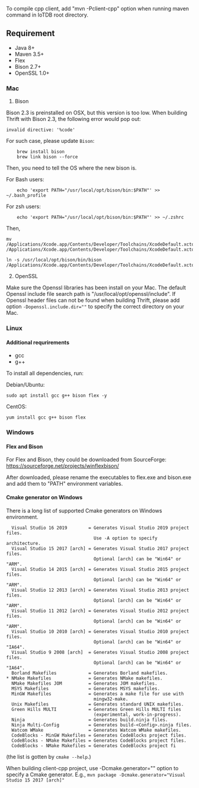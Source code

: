 <!--

    Licensed to the Apache Software Foundation (ASF) under one
    or more contributor license agreements.  See the NOTICE file
    distributed with this work for additional information
    regarding copyright ownership.  The ASF licenses this file
    to you under the Apache License, Version 2.0 (the
    "License"); you may not use this file except in compliance
    with the License.  You may obtain a copy of the License at

        http://www.apache.org/licenses/LICENSE-2.0

    Unless required by applicable law or agreed to in writing,
    software distributed under the License is distributed on an
    "AS IS" BASIS, WITHOUT WARRANTIES OR CONDITIONS OF ANY
    KIND, either express or implied.  See the License for the
    specific language governing permissions and limitations
    under the License.

-->

To compile cpp client, add "mvn -Pclient-cpp" option when running maven command in IoTDB root directory.

## Requirement
* Java 8+
* Maven 3.5+
* Flex
* Bison 2.7+
* OpenSSL 1.0+


### Mac

1. Bison

Bison 2.3 is preinstalled on OSX, but this version is too low. 
When building Thrift with Bison 2.3, the following error would pop out:

```invalid directive: '%code'```

For such case, please update `Bison`:

```
    brew install bison
    brew link bison --force
```

Then, you need to tell the OS where the new bison is.

For Bash users:
```    
    echo 'export PATH="/usr/local/opt/bison/bin:$PATH"' >> ~/.bash_profile
```

For zsh users:
```    
    echo 'export PATH="/usr/local/opt/bison/bin:$PATH"' >> ~/.zshrc
```

Then,

```
mv /Applications/Xcode.app/Contents/Developer/Toolchains/XcodeDefault.xctoolchain/usr/bin/bison /Applications/Xcode.app/Contents/Developer/Toolchains/XcodeDefault.xctoolchain/usr/bin/bison2.3

ln -s /usr/local/opt/bison/bin/bison /Applications/Xcode.app/Contents/Developer/Toolchains/XcodeDefault.xctoolchain/usr/bin/bison
``` 



2. OpenSSL

Make sure the Openssl libraries has been install on your Mac.
The default Openssl include file search path is "/usr/local/opt/openssl/include".
If Openssl header files can not be found when building Thrift, please add option 
```-Dopenssl.include.dir=""``` to specify the correct directory on your Mac.

### Linux

#### Additional requrirements

* gcc
* g++

To install all dependencies, run:

Debian/Ubuntu:

```
sudo apt install gcc g++ bison flex -y
```

CentOS:
```
yum install gcc g++ bison flex
```



### Windows

#### Flex and Bison
For Flex and Bison, they could be downloaded from SourceForge: https://sourceforge.net/projects/winflexbison/

After downloaded, please rename the executables to flex.exe and bison.exe and add them to "PATH" environment variables.


#### Cmake generator on Windows

There is a long list of supported Cmake generators on Windows environment. 


```
  Visual Studio 16 2019        = Generates Visual Studio 2019 project files.
                                 Use -A option to specify architecture.
  Visual Studio 15 2017 [arch] = Generates Visual Studio 2017 project files.
                                 Optional [arch] can be "Win64" or "ARM".
  Visual Studio 14 2015 [arch] = Generates Visual Studio 2015 project files.
                                 Optional [arch] can be "Win64" or "ARM".
  Visual Studio 12 2013 [arch] = Generates Visual Studio 2013 project files.
                                 Optional [arch] can be "Win64" or "ARM".
  Visual Studio 11 2012 [arch] = Generates Visual Studio 2012 project files.
                                 Optional [arch] can be "Win64" or "ARM".
  Visual Studio 10 2010 [arch] = Generates Visual Studio 2010 project files.
                                 Optional [arch] can be "Win64" or "IA64".
  Visual Studio 9 2008 [arch]  = Generates Visual Studio 2008 project files.
                                 Optional [arch] can be "Win64" or "IA64".
  Borland Makefiles            = Generates Borland makefiles.
* NMake Makefiles              = Generates NMake makefiles.
  NMake Makefiles JOM          = Generates JOM makefiles.
  MSYS Makefiles               = Generates MSYS makefiles.
  MinGW Makefiles              = Generates a make file for use with
                                 mingw32-make.
  Unix Makefiles               = Generates standard UNIX makefiles.
  Green Hills MULTI            = Generates Green Hills MULTI files
                                 (experimental, work-in-progress).
  Ninja                        = Generates build.ninja files.
  Ninja Multi-Config           = Generates build-<Config>.ninja files.
  Watcom WMake                 = Generates Watcom WMake makefiles.
  CodeBlocks - MinGW Makefiles = Generates CodeBlocks project files.
  CodeBlocks - NMake Makefiles = Generates CodeBlocks project files.
  CodeBlocks - NMake Makefiles = Generates CodeBlocks project fi

```
(the list is gotten by `cmake --help`.)

When building client-cpp project, use -Dcmake.generator="" option to specify a Cmake generator.
E.g., `mvn package -Dcmake.generator="Visual Studio 15 2017 [arch]"`